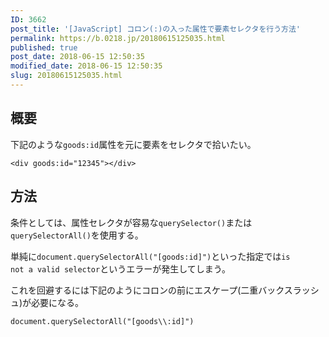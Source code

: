 ```yaml
---
ID: 3662
post_title: '[JavaScript] コロン(:)の入った属性で要素セレクタを行う方法'
permalink: https://b.0218.jp/20180615125035.html
published: true
post_date: 2018-06-15 12:50:35
modified_date: 2018-06-15 12:50:35
slug: 20180615125035.html
---
```

<h2>概要</h2>

下記のような<code>goods:id</code>属性を元に要素をセレクタで拾いたい。

<pre><code class="language-html">&lt;div goods:id="12345"&gt;&lt;/div&gt;
</code></pre>

<h2>方法</h2>

条件としては、属性セレクタが容易な<code>querySelector()</code>または<code>querySelectorAll()</code>を使用する。

単純に<code>document.querySelectorAll("[goods:id]")</code>といった指定では<code>is not a valid selector</code>というエラーが発生してしまう。

これを回避するには下記のようにコロンの前にエスケープ(二重バックスラッシュ)が必要になる。

<pre><code class="language-js">document.querySelectorAll("[goods\\:id]")
</code></pre>